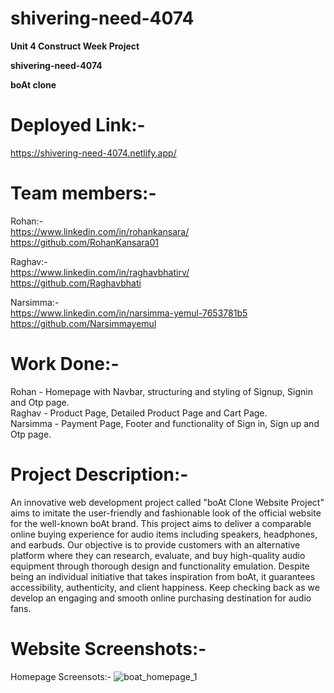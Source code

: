 # shivering-need-4074

**Unit 4 Construct Week Project**

**shivering-need-4074**

**boAt clone**

# Deployed Link:-
https://shivering-need-4074.netlify.app/

# Team members:-
Rohan:- <br/>
https://www.linkedin.com/in/rohankansara/  <br/>
https://github.com/RohanKansara01 <br/>

Raghav:- <br/>
https://www.linkedin.com/in/raghavbhatirv/ <br/>
https://github.com/Raghavbhati <br/>

Narsimma:- <br/>
https://www.linkedin.com/in/narsimma-yemul-7653781b5 <br/>
https://github.com/Narsimmayemul <br/>

# Work Done:-
Rohan - Homepage with Navbar, structuring and styling of Signup, Signin and Otp page. <br/>
Raghav - Product Page, Detailed Product Page and Cart Page. <br/>
Narsimma - Payment Page, Footer and functionality of Sign in, Sign up and Otp page. <br/>

# Project Description:-
An innovative web development project called "boAt Clone Website Project" aims to imitate the user-friendly and fashionable look of the official website for the well-known boAt brand. This project aims to deliver a comparable online buying experience for audio items including speakers, headphones, and earbuds. Our objective is to provide customers with an alternative platform where they can research, evaluate, and buy high-quality audio equipment through thorough design and functionality emulation. Despite being an individual initiative that takes inspiration from boAt, it guarantees accessibility, authenticity, and client happiness. Keep checking back as we develop an engaging and smooth online purchasing destination for audio fans.

# Website Screenshots:-

Homepage Screensots:-
![boat_homepage_1](https://github.com/RohanKansara01/boAt-Website-Clone/assets/142526317/e8bc2d0f-ed6c-4c55-a506-9500ca0d2b1d)
